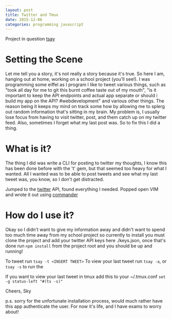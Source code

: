 ```yaml
---
layout: post
title: Twitter and Tmux
date: 2015-12-06
categories: programming javascript
---
```


Project in question [tsay](https://github.com/skylerto/tsay)

# Setting the Scene
Let me tell you a story, it's not really a story because it's true. So here I am, hanging out at home, working on a school project (you'll see!). I was programming some eiffel
as I program I like to tweet various things, such as "took all day for me to git this burnt coffee taste out of my mouth", "is it important to keep the API endpoints and actual app separate or should i build my app on the API? #webdevelopment" 
and various other things. The reason being it keeps my mind on track some how by allowing me to splerg out random information that's sitting in my brain. My problem is, I usually
lose focus from having to visit twitter, post, and them catch up on my twitter feed. Also, sometimes I forget what my last post was. So to fix this I did a thing.

# What is it?
The thing I did was write a CLI for posting to twitter my thoughts, I know this has been done before with the 't' gem, but that seemed too heavy for what I wanted. 
All I wanted was to be able to post tweets and see what my last tweet was, you know, so I don't get distracted. 

Jumped to the [twitter](https://github.com/desmondmorris/node-twitter) API, found everything I needed. Popped open VIM and wrote it out using [commander](https://github.com/tj/commander.js)

# How do I use it?
Okay so I didn't want to give my information away and didn't want to spend too much time away from my school project so currently to install you must clone the project and add
your twitter API keys here ./keys.json, once that's done run `npm install` from the project root and you should be up and running!

To tweet run `tsay -t <INSERT TWEET>`
To view your last tweet run `tsay -a`, or `tsay -s` to run the 

If you want to view your last tweet in tmux add this to your ~/.tmux.conf `set -g status-left "#(ts -s)"`

Cheers,
Sky

p.s. sorry for the unfortunate installation process, would much rather have this app authenticate the user. For now it's life, and I have exams to worry about!
